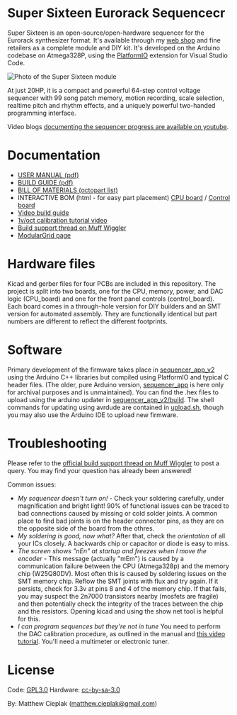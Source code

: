 # Super Sixteen Eurorack Sequencecr
Super Sixteen is an open-source/open-hardware sequencer for the Eurorack synthesizer format. It's available through my [web shop](https://store.extralifeinstruments.com) and fine retailers as a complete module and DIY kit. It's developed on the Arduino codebase on Atmega328P, using the [PlatformIO](https://platformio.org/) extension for Visual Studio Code.

![Photo of the Super Sixteen module](https://s3.amazonaws.com/extralifeinstruments.com/images/product/supersixteen-metal.jpg)

At just 20HP, it is a compact and powerful 64-step control voltage sequencer with 99 song patch memory, motion recording, scale selection, realtime pitch and rhythm effects, and a uniquely powerful two-handed programming interface.

Video blogs [documenting the sequencer progress are available on youtube](
https://www.youtube.com/playlist?list=PLXcIAQij6ZZKMTHAFv8BHvEnsouNYhx3t).


# Documentation

*   [USER MANUAL (pdf)](graphics/manual_1.1.pdf)
*   [BUILD GUIDE (pdf)](http://extralifeinstruments.com/docs/super-sixteen/build-guide.pdf)
*   [BILL OF MATERIALS (octopart list)](https://octopart.com/bom-tool/Wq51xQ3R)
*   INTERACTIVE BOM (html - for easy part placement) [CPU board](http://extralifeinstruments.com/docs/super-sixteen/ibom-cpu.html) / [Control board](http://extralifeinstruments.com/docs/super-sixteen/ibom-control.html)
*   [Video build guide](https://www.youtube.com/watch?v=RGmp3aG8Nbw&feature=emb_title)
*   [1v/oct calibration tutorial video](https://www.youtube.com/watch?v=QJvS-ma6CHY)
*   [Build support thread on Muff Wiggler](https://muffwiggler.com/forum/viewtopic.php?f=97&t=238514)
*   [ModularGrid page](https://modulargrid.net/e/other-unknown-extralife-instruments-super-sixteen)

# Hardware files
Kicad and gerber files for four PCBs are included in this repository. The project is split into two boards, one for the CPU, memory, power, and DAC logic (CPU_board) and one for the front panel controls (control_board). Each board comes in a through-hole version for DIY builders and an SMT version for automated assembly. They are functionally identical but part numbers are different to reflect the different footprints. 

# Software
Primary development of the firmware takes place in [sequencer_app_v2](/matthewcieplak/super-sixteen/tree/master/sequencer_app_v2) using the Arduino C++ libraries but compiled using PlatformIO and typical C header files. (The older, pure Arduino version, [sequencer_app](/matthewcieplak/super-sixteen/tree/master/sequencer_app) is here only for archival purposes and is unmaintained). You can find the .hex files to upload using the arduino updater in [sequencer_app_v2/build](/matthewcieplak/super-sixteen/tree/master/sequencer_app_v2/build). The shell commands for updating using avrdude are contained in [upload.sh](sequencer_app_v2/upload.sh), though you may also use the Arduino IDE to upload new firmware.

# Troubleshooting
Please refer to the [official build support thread on Muff Wiggler](https://muffwiggler.com/forum/viewtopic.php?f=97&t=238514) to post a query. You may find your question has already been answered!

Common issues:
* *My sequencer doesn't turn on!* - Check your soldering carefully, under magnification and bright light! 90% of functional issues can be traced to bad connections caused by missing or cold solder joints. A common place to find bad joints is on the header connector pins, as they are on the opposite side of the board from the othres.
* *My soldering is good, now what?*  After that, check the *orientation* of all your ICs closely. A backwards chip or capacitor or diode is easy to miss.
* *The screen shows "nEn" at startup and freezes when I move the encoder* - This message (actually "mEm") is caused by a communication failure between the CPU (Atmega328p) and the memory chip (W25Q80DV). Most often this is caused by soldering issues on the SMT memory chip. Reflow the SMT joints with flux and try again. If it persists, check for 3.3v at pins 8 and 4 of the memory chip. If that fails, you may suspect the 2n7000 transistors nearby (mosfets are fragile) and then potentially check the integrity of the traces between the chip and the resistors. Opening kicad and using the show net tool is helpful for this.
* *I can program sequences but they're not in tune* You need to perform the DAC calibration procedure, as outlined in the manual and [this video tutorial](https://www.youtube.com/watch?v=QJvS-ma6CHY). You'll need a multimeter or electronic tuner.


# License
Code: [GPL3.0](https://www.gnu.org/licenses/gpl-3.0.en.html)
Hardware: [cc-by-sa-3.0](https://creativecommons.org/licenses/by-sa/3.0/deed.en)

By: Matthew Cieplak (matthew.cieplak@gmail.com)
